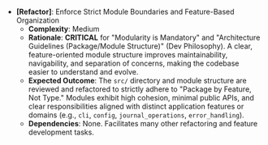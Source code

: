 -   **[Refactor]**: Enforce Strict Module Boundaries and Feature-Based Organization
    -   **Complexity**: Medium
    -   **Rationale**: **CRITICAL** for "Modularity is Mandatory" and "Architecture Guidelines (Package/Module Structure)" (Dev Philosophy). A clear, feature-oriented module structure improves maintainability, navigability, and separation of concerns, making the codebase easier to understand and evolve.
    -   **Expected Outcome**: The `src/` directory and module structure are reviewed and refactored to strictly adhere to "Package by Feature, Not Type." Modules exhibit high cohesion, minimal public APIs, and clear responsibilities aligned with distinct application features or domains (e.g., `cli`, `config`, `journal_operations`, `error_handling`).
    -   **Dependencies**: None. Facilitates many other refactoring and feature development tasks.



